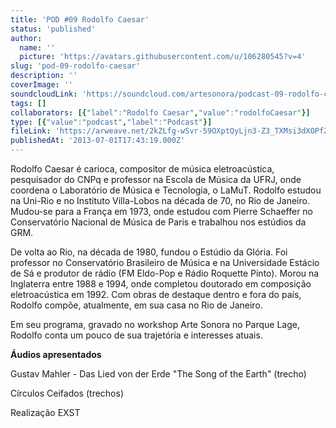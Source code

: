 ```yaml
---
title: 'POD #09 Rodolfo Caesar'
status: 'published'
author:
  name: ''
  picture: 'https://avatars.githubusercontent.com/u/106280545?v=4'
slug: 'pod-09-rodolfo-caesar'
description: ''
coverImage: ''
soundcloudLink: 'https://soundcloud.com/artesonora/podcast-09-rodolfo-caesar?in=artesonora/sets/podcast&si=7c3d30ead4334c57b7fbd52bd1fd3015&utm_source=clipboard&utm_medium=text&utm_campaign=social_sharing'
tags: []
collaborators: [{"label":"Rodolfo Caesar","value":"rodolfoCaesar"}]
type: [{"value":"podcast","label":"Podcast"}]
fileLink: 'https://arweave.net/2kZLfg-wSvr-59OXptQyLjn3-Z3_TXMsi3dXOPfZtj4'
publishedAt: '2013-07-01T17:43:19.000Z'
---
```


Rodolfo Caesar é carioca, compositor de música eletroacústica, pesquisador do CNPq e professor na Escola de Música da UFRJ, onde coordena o Laboratório de Música e Tecnologia, o LaMuT. Rodolfo estudou na Uni-Rio e no Instituto Villa-Lobos na década de 70, no Rio de Janeiro. Mudou-se para a França em 1973, onde estudou com Pierre Schaeffer no Conservatório Nacional de Música de Paris e trabalhou nos estúdios da GRM.

De volta ao Rio, na década de 1980, fundou o Estúdio da Glória. Foi professor no Conservatório Brasileiro de Música e na Universidade Estácio de Sá e produtor de rádio (FM Eldo-Pop e Rádio Roquette Pinto). Morou na Inglaterra entre 1988 e 1994, onde completou doutorado em composição eletroacústica em 1992. Com obras de destaque dentro e fora do país, Rodolfo compõe, atualmente, em sua casa no Rio de Janeiro.

Em seu programa, gravado no workshop Arte Sonora no Parque Lage, Rodolfo conta um pouco de sua trajetória e interesses atuais.

**Áudios apresentados**

Gustav Mahler - Das Lied von der Erde "The Song of the Earth" (trecho)

Círculos Ceifados (trechos)

Realização EXST